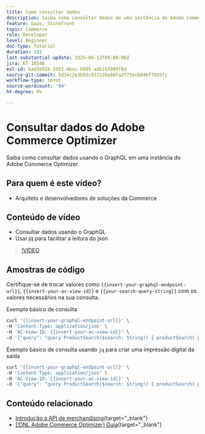 ```yaml
---
title: Como consultar dados
description: Saiba como consultar dados de uma instância do Adobe Commerce Optimizer.
feature: Saas, Storefront
topic: Commerce
role: Developer
level: Beginner
doc-type: Tutorial
duration: 182
last-substantial-update: 2025-08-13T00:00:00Z
jira: KT-18548
exl-id: bad3d926-2952-4bac-b685-adb16f009f8d
source-git-commit: 5d34c2e3b93c937139e88fa2f75dc6046f7093fc
workflow-type: tm+mt
source-wordcount: '94'
ht-degree: 0%

---
```


# Consultar dados do Adobe Commerce Optimizer

Saiba como consultar dados usando o GraphQL em uma instância do Adobe Commerce Optimizer.

## Para quem é este vídeo?

* Arquiteto e desenvolvedores de soluções da Commerce

## Conteúdo de vídeo

* Consultar dados usando o GraphQL
* Usar jq para facilitar a leitura do json

>[!VIDEO](https://video.tv.adobe.com/v/3470800?learn=on&enablevpops)

## Amostras de código

Certifique-se de trocar valores como `{{insert-your-graphql-endpoint-url}}`, `{{insert-your-ac-view-id}}` e `{{your-search-query-string}}` com os valores necessários na sua consulta.

Exemplo básico de consulta

```bash
curl '{{insert-your-graphql-endpoint-url}}' \
-H 'Content-Type: application/json' \
-H 'AC-View-ID: {{insert-your-ac-view-id}}' \
-d '{"query": "query ProductSearch($search: String!) { productSearch( phrase: $search, page_size: 10, current_page: 2) { items { productView { sku name description shortDescription images { url } ... on SimpleProductView { attributes { label name value } price { regular { amount { value currency } } roles } } } } } }", "variables": { "search": "{{your-search-query-string}}"}}'
```

Exemplo básico de consulta usando `jq` para criar uma impressão digital da saída

```bash
curl '{{insert-your-graphql-endpoint-url}}' \
-H 'Content-Type: application/json' \
-H 'AC-View-ID: {{insert-your-ac-view-id}}' \
-d '{"query": "query ProductSearch($search: String!) { productSearch( phrase: $search, page_size: 10, current_page: 2) { items { productView { sku name description shortDescription images { url } ... on SimpleProductView { attributes { label name value } price { regular { amount { value currency } } roles } } } } } }", "variables": { "search": "{{your-search-query-string}}"}}' | jq .
```

## Conteúdo relacionado

* [Introdução à API de merchandising](https://developer.adobe.com/commerce/services/optimizer/merchandising-services/using-the-api/#make-your-first-request){target="_blank"}
* [[!DNL Adobe Commerce Optimizer] Guia](https://experienceleague.adobe.com/en/docs/commerce/optimizer/overview){target="_blank"}
